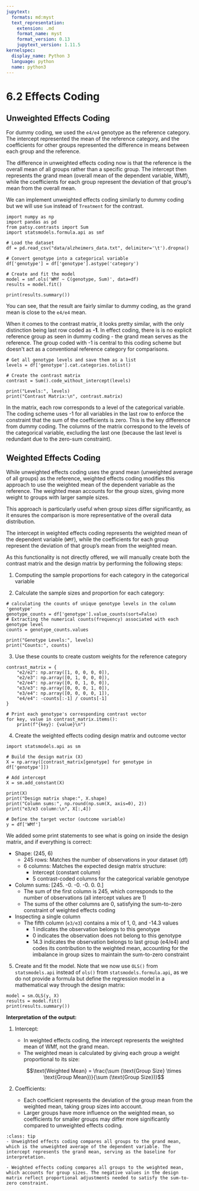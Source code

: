 ```yaml
---
jupytext:
  formats: md:myst
  text_representation:
    extension: .md
    format_name: myst
    format_version: 0.13
    jupytext_version: 1.11.5
kernelspec:
  display_name: Python 3
  language: python
  name: python3
---
```


# 6.2 Effects Coding

## Unweighted Effects Coding

For dummy coding, we used the `e4/e4` genotype as the reference category. The intercept represented the mean of the reference category, and the coefficients for other groups represented the difference in means between each group and the reference.

The difference in unweighted effects coding now is that the reference is the overall mean of all groups rather than a specific group. The intercept then represents the grand mean (overall mean of the dependent variable, WMf), while the coefficients for each group represent the deviation of that group's mean from the overall mean.

We can implement unweighted effects coding similarly to dummy coding but we will use `Sum` instead of `Treatment` for the contrast.

```{code-cell}
import numpy as np
import pandas as pd
from patsy.contrasts import Sum
import statsmodels.formula.api as smf

# Load the dataset
df = pd.read_csv("data/alzheimers_data.txt", delimiter='\t').dropna()

# Convert genotype into a categorical variable
df['genotype'] = df['genotype'].astype('category')

# Create and fit the model
model = smf.ols('WMf ~ C(genotype, Sum)', data=df)
results = model.fit()

print(results.summary())
```

You can see, that the result are fairly similar to dummy coding, as the grand mean is close to the `e4/e4` mean.

When it comes to the contrast matrix, it looks pretty similar, with the only distinction being last row coded as **-1**. In effect coding, there is is no explicit reference group as seen in dummy coding - the grand mean serves as the reference. The group coded with -1 is central to this coding scheme but doesn't act as a conventional reference category for comparisons.

```{code-cell}
# Get all genotype levels and save them as a list
levels = df['genotype'].cat.categories.tolist()

# Create the contrast matrix
contrast = Sum().code_without_intercept(levels)

print("Levels:", levels)
print("Contrast Matrix:\n", contrast.matrix)
```

In the matrix, each row corresponds to a level of the categorical variable. The coding scheme uses -1 for all variables in the last row to enforce the constraint that the sum of the coefficients is zero. This is the key difference from dummy coding. The columns of the matrix correspond to the levels of the categorical variable, excluding the last one (because the last level is redundant due to the zero-sum constraint).


## Weighted Effects Coding

While unweighted effects coding uses the grand mean (unweighted average of all groups) as the reference, weighted effects coding modifies this approach to use the weighted mean of the dependent variable as the reference. The weighted mean accounts for the group sizes, giving more weight to groups with larger sample sizes.

This approach is particularly useful when group sizes differ significantly, as it ensures the comparison is more representative of the overall data distribution.

The intercept in weighted effects coding represents the weighted mean of the dependent variable (`WMf`), while the coefficients for each group represent the deviation of that group’s mean from the weighted mean.

As this functionality is not directly offered, we will manually create both the contrast matrix and the design matrix by performing the following steps:

1.  Computing the sample proportions for each category in the categorical variable

1. Calculate the sample sizes and proportion for each category:

```{code-cell}
# calculating the counts of unique genotype levels in the column 'genotype'
genotype_counts = df['genotype'].value_counts(sort=False)
# Extracting the numerical counts(frequency) associated with each genotype level
counts = genotype_counts.values

print("Genotype Levels:", levels)       
print("Counts:", counts)

```

3.  Use these counts to create custom weights for the reference category

```{code-cell}
contrast_matrix = {
    "e2/e2": np.array([1, 0, 0, 0, 0]),
    "e2/e3": np.array([0, 1, 0, 0, 0]),
    "e2/e4": np.array([0, 0, 1, 0, 0]),
    "e3/e3": np.array([0, 0, 0, 1, 0]),
    "e3/e4": np.array([0, 0, 0, 0, 1]),
    "e4/e4": -counts[:-1] / counts[-1]
}

# Print each genotype's corresponding contrast vector
for key, value in contrast_matrix.items():
    print(f"{key}: {value}\n")
```

4.  Create the weighted effects coding design matrix and outcome vector

```{code-cell}
import statsmodels.api as sm

# Build the design matrix (X)
X = np.array([contrast_matrix[genotype] for genotype in df['genotype']])

# Add intercept
X = sm.add_constant(X)  

print(X)
print("Design matrix shape:", X.shape)
print("Column sums:", np.round(np.sum(X, axis=0), 2))
print("e3/e3 column:\n", X[:,4])

# Define the target vector (outcome variable)
y = df['WMf']
```

We added some print statements to see what is going on inside the design matrix, and if everything is correct:
  - Shape: (245, 6)
    - 245 rows: Matches the number of observations in your dataset (df)
    - 6 columns: Matches the expected design matrix structure:
      - Intercept (constant column)
      - 5 contrast-coded columns for the categorical variable genotype
  - Column sums: [245. -0. -0. -0. 0. 0.]
    - The sum of the first column is 245, which corresponds to the number of observations (all intercept values are 1)
    - The sums of the other columns are 0, satisfying the sum-to-zero constraint of weighted effects coding
  - Inspecting a single column
    - The fifth column (`e3/e3`) contains a mix of 1, 0, and -14.3 values
      - 1 indicates the observation belongs to this genotype
      - 0 indicates the observation does not belong to this genotype
      - 14.3 indicates the observation belongs to last group (e4/e4) and codes its contribution to the weighted mean, accounting for the imbalance in group sizes to maintain the sum-to-zero constraint

5. Create and fit the model. Note that we now use `OLS()` from `statsmodels.api` instead of `ols()` from `statsmodels.formula.api`, as we do not provide a formula but define the regression model in a mathematical way through the design matrix:

```{code-cell}
model = sm.OLS(y, X)
results = model.fit()
print(results.summary())
```

**Interpretation of the output:**

1. Intercept:
    - In weighted effects coding, the intercept represents the weighted mean of WMf, not the grand mean.
    - The weighted mean is calculated by giving each group a weight proportional to its size:
        
    $$\text{Weighted Mean} = \frac{\sum (\text{Group Size} \times \text{Group Mean})}{\sum (\text{Group Size})}$$

2. Coefficients:
    - Each coefficient represents the deviation of the group mean from the weighted mean, taking group sizes into account.
    - Larger groups have more influence on the weighted mean, so coefficients for smaller groups may differ more significantly compared to unweighted effects coding.


```{admonition} Summary
:class: tip
- Unweighted effects coding compares all groups to the grand mean, which is the unweighted average of the dependent variable. The intercept represents the grand mean, serving as the baseline for interpretation.

- Weighted effects coding compares all groups to the weighted mean, which accounts for group sizes. The negative values in the design matrix reflect proportional adjustments needed to satisfy the sum-to-zero constraint.
```
